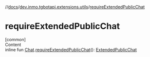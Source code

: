 //[docs](../../index.md)/[dev.inmo.tgbotapi.extensions.utils](index.md)/[requireExtendedPublicChat](require-extended-public-chat.md)



# requireExtendedPublicChat  
[common]  
Content  
inline fun [Chat](../dev.inmo.tgbotapi.types.chat.abstracts/-chat/index.md).[requireExtendedPublicChat](require-extended-public-chat.md)(): [ExtendedPublicChat](../dev.inmo.tgbotapi.types.chat.abstracts.extended/-extended-public-chat/index.md)  



